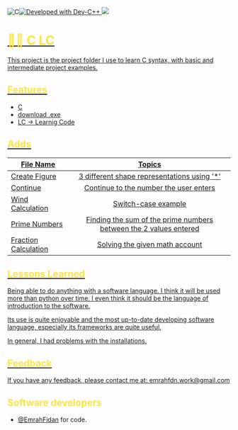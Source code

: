 
![C](https://img.shields.io/badge/Language-C-green.svg)[![Developed with Dev-C++](https://img.shields.io/badge/Developed%20with-Dev--C%2B%2B-blue)](https://www.bloodshed.net/devcpp.html)<a class="header-badge" target="_blank" href="https://www.linkedin.com/in/emrah-fidann/">
  <img src="https://img.shields.io/badge/style--5eba00.svg?label=LinkedIn&logo=linkedin&style=social">


<h1 style="color: #fee440;"> 👨‍💻 C LC </h1>

This project is the project folder I use to learn C syntax, with basic and intermediate project examples.


<h2 style="color: #fee440;"> Features </h1>

- C
- download .exe
- LC -> Learnig Code 

<h2 style="color: #fee440;"> Adds </h1>


| File Name | Topics                                                                        |
| ----- | :-------------------------------------------------------------------------------------------------------------------------------------------------: |
| Create Figure    | 3 different shape representations using '*'                   |
| Continue    | [Continue to the number the user enters](https://drive.google.com/file/d/1djk30d7MkoBeFdmQ1h7ng0P1dACiotHe/view?usp=sharing)                                  |
| Wind Calculation    |                     [Switch-case example](https://drive.google.com/file/d/13uFC_6mlbs2na5gtac034trMOjhvK5P_/view?usp=sharing)                             |
| Prime Numbers   |                                            [Finding the sum of the prime numbers between the 2 values entered](https://drive.google.com/file/d/1deyYCjlbyu11AkkuIWUzvurHIO2pVEJ6/view?usp=sharing)                                             |
| Fraction Calculation    | Solving the given math account|



<h2 style="color: #fee440;"> Lessons Learned </h1>

Being able to do anything with a software language. I think it will be used more than python over time. I even think it should be the language of introduction to the software.

Its use is quite enjoyable and the most up-to-date developing software language, especially its frameworks are quite useful. 

In general, I had problems with the installations.


<h2 style="color: #fee440;"> Feedback </h1>

If you have any feedback, please contact me at: emrahfdn.work@gmail.com



<h2 style="color: #fee440;"> Software developers </h1>

- [@EmrahFidan](https://github.com/EmrahFidan)  for code.

  
